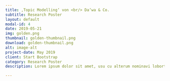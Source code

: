 ```yaml
---
title: ‚Topic Modelling‘ von <br/> Da‘wa & Co.
subtitle: Research Poster
layout: default
modal-id: 4
date: 2019-05-21
img: golden.png
thumbnail: golden-thumbnail.png
download: golden-thumbnail.png
alt: image-alt
project-date: May 2019
client: Start Bootstrap
category: Research Poster
description: Lorem ipsum dolor sit amet, usu cu alterum nominavi lobortis. At duo novum diceret. Tantas apeirian vix et, usu sanctus postulant inciderint ut, populo diceret necessitatibus in vim. Cu eum dicam feugiat noluisse.

---
```

